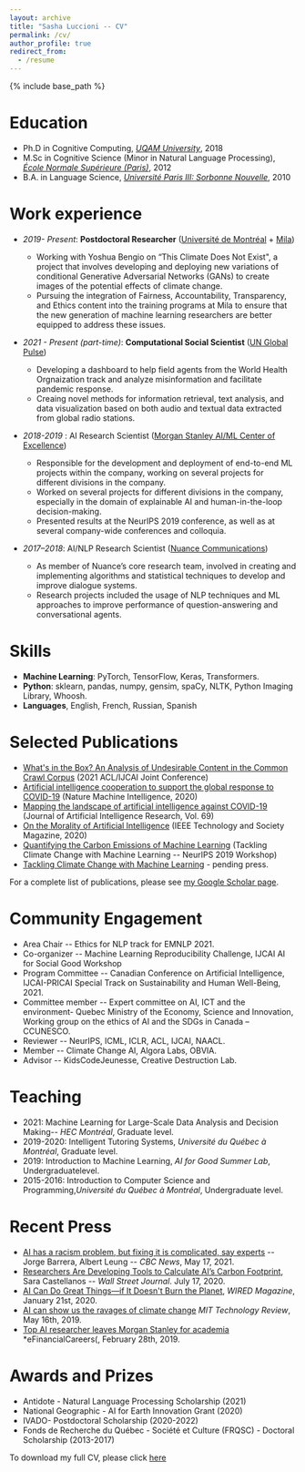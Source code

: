 ```yaml
---
layout: archive
title: "Sasha Luccioni -- CV"
permalink: /cv/
author_profile: true
redirect_from:
  - /resume
---
```


{% include base_path %}

Education
======
* Ph.D in Cognitive Computing, *[UQAM University](https://uqam.ca/)*, 2018
* M.Sc in Cognitive Science (Minor in Natural Language Processing), *[École Normale Supérieure (Paris)](https://www.ens.psl.eu/en)*, 2012
* B.A. in Language Science, *[Université Paris III: Sorbonne Nouvelle](http://www.univ-paris3.fr/)*, 2010

Work experience
======
* *2019- Present*: **Postdoctoral Researcher** ([Université de Montréal](https://www.umontreal.ca/) + [Mila](https://mila.quebec/))
  * Working with Yoshua Bengio on “This Climate Does Not Exist", a project that involves developing and deploying new variations of conditional Generative Adversarial Networks (GANs) to create images of the potential effects of climate change.
  * Pursuing the integration of Fairness, Accountability, Transparency, and Ethics content into the training programs at Mila to ensure that the new generation of machine learning researchers are better equipped to address these issues.

* *2021 - Present (part-time)*: **Computational Social Scientist** ([UN Global Pulse](https://www.unglobalpulse.org/))
  * Developing a dashboard to help field agents from the World Health Orgnaization track and analyze misinformation and facilitate pandemic response.
  * Creaing novel methods for information retrieval, text analysis, and data visualization based on both audio and textual data extracted from global radio stations.

* *2018-2019* : AI Research Scientist ([Morgan Stanley AI/ML Center of Excellence](https://www.morganstanley.com/))
  * Responsible for the development and deployment of end-to-end ML projects within the company, working on several projects for different divisions in the company.
  * Worked on several projects for different divisions in the company, especially in the domain of explainable AI and human-in-the-loop decision-making.
  * Presented results at the NeurIPS 2019 conference, as well as at several company-wide conferences and colloquia.

* *2017–2018*: AI/NLP Research Scientist ([Nuance Communications](https://www.nuance.com/index.html)) 
  * As member of Nuance’s core research team, involved in creating and implementing algorithms and statistical techniques to develop and improve dialogue systems.
  * Research projects included the usage of NLP techniques and ML approaches to improve performance of question-answering and conversational agents.
  
Skills
======
* **Machine Learning**: PyTorch, TensorFlow, Keras, Transformers.
* **Python**: sklearn, pandas, numpy, gensim, spaCy, NLTK, Python Imaging Library, Whoosh.
* **Languages**, English, French, Russian, Spanish

Selected Publications
======
* [What's in the Box? An Analysis of Undesirable Content in the Common Crawl Corpus](https://arxiv.org/abs/2105.02732) (2021 ACL/IJCAI Joint Conference)
* [Artificial intelligence cooperation to support the global response to COVID-19](https://www.nature.com/articles/s42256-020-0184-3) (Nature Machine Intelligence, 2020)
* [Mapping the landscape of artificial intelligence against COVID-19](https://www.jair.org/index.php/jair/article/view/12162) (Journal of Artificial Intelligence Research,  Vol. 69)
* [On the Morality of Artificial Intelligence](https://technologyandsociety.org/on-the-morality-of-artificial-intelligence/) (IEEE Technology and Society Magazine, 2020)
* [Quantifying the Carbon Emissions of Machine Learning](https://arxiv.org/abs/1910.09700) (Tackling Climate Change with Machine Learning -- NeurIPS 2019 Workshop)
* [Tackling Climate Change with Machine Learning](https://arxiv.org/abs/1906.05433) - pending press.

For a complete list of publications, please see [my Google Scholar page](https://scholar.google.ca/citations?user=nP8cwkIAAAAJ).
  
Community Engagement
======
* Area Chair -- Ethics for NLP track for EMNLP 2021.
* Co-organizer -- Machine Learning Reproducibility Challenge, IJCAI AI for Social Good Workshop
* Program Committee -- Canadian Conference on Artificial Intelligence, IJCAI-PRICAI Special Track on Sustainability and Human Well-Being, 2021.
* Committee member -- Expert committee on AI, ICT and the environment- Quebec Ministry of the Economy, Science and Innovation, Working group on the ethics of
AI and the SDGs in Canada – CCUNESCO.
* Reviewer -- NeurIPS, ICML, ICLR, ACL, IJCAI, NAACL.
* Member -- Climate Change AI, Algora Labs, OBVIA.
* Advisor -- KidsCodeJeunesse, Creative Destruction Lab.

Teaching
======
* 2021: Machine Learning for Large-Scale Data Analysis and Decision Making-- *HEC Montréal*, Graduate level.
* 2019-2020: Intelligent Tutoring Systems, *Université du Québec à Montréal*, Graduate level.
* 2019: Introduction to Machine Learning, *AI for Good Summer Lab*, Undergraduatelevel.
* 2015-2016: Introduction to Computer Science and Programming,*Université du Québec à Montréal*, Undergraduate level.
  
Recent Press
======
* [AI has a racism problem, but fixing it is complicated, say experts](https://www.cbc.ca/news/science/artificial-intelligence-racism-bias-1.6027150) -- Jorge Barrera, Albert Leung -- *CBC News*, May 17, 2021.
* [Researchers Are Developing Tools to Calculate AI’s Carbon Footprint](https://www.wsj.com/articles/researchers-are-developing-tools-to-calculate-ais-carbon-footprint-11594978202), Sara Castellanos -- *Wall Street Journal*. July 17, 2020.
* [AI Can Do Great Things—if It Doesn't Burn the Planet](https://www.wired.com/story/ai-great-things-burn-planet/), *WIRED Magazine*, January 21st, 2020.
* [AI can show us the ravages of climate change](https://www.technologyreview.com/2019/05/16/135323/ai-can-show-us-the-ravages-of-climate-change/) *MIT Technology Review*, May 16th, 2019.
* [Top AI researcher leaves Morgan Stanley for academia](https://news.efinancialcareers.com/ca-en/3000307/morgan-stanley-loses-ai-researcher) *eFinancialCareers(, February 28th, 2019.
  
Awards and Prizes
======
* Antidote - Natural Language Processing Scholarship (2021)
* National Geographic - AI for Earth Innovation Grant (2020)
* IVADO- Postdoctoral Scholarship (2020-2022)
* Fonds de Recherche du Québec - Société et Culture (FRQSC) - Doctoral Scholarship (2013-2017)

To download my full CV, please click [here](https://github.com/sashavor/sashavor.github.io/blob/master/files/SashaLuccioniCV.pdf)
